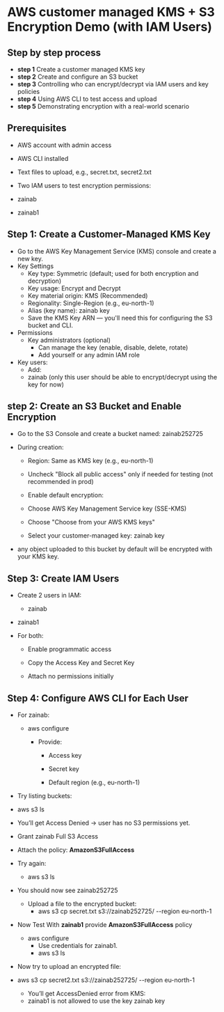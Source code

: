 # AWS  customer managed KMS + S3 Encryption Demo (with IAM Users)

## Step by step process

 - **step 1** Create a  customer managed KMS key
 - **step 2** Create and configure an S3 bucket
- **step 3** Controlling who can encrypt/decrypt via IAM users and key policies
-  **step 4** Using AWS CLI to test access and upload
- **step 5** Demonstrating encryption with a real-world scenario

## Prerequisites

- AWS account with admin access

- AWS CLI installed

- Text files to upload, e.g., secret.txt, secret2.txt

- Two IAM users to test encryption permissions:

- zainab

- zainab1

## Step 1: Create a Customer-Managed KMS Key
- Go to the AWS Key Management Service (KMS) console and create a new key.
- Key Settings
  - Key type: Symmetric (default; used for both encryption and decryption)
  - Key usage: Encrypt and Decrypt
  - Key material origin: KMS (Recommended)
  - Regionality: Single-Region (e.g., eu-north-1)
  - Alias (key name): zainab key
  - Save the KMS Key ARN — you'll need this for configuring the S3 bucket and CLI.
- Permissions
  - Key administrators (optional)
     - Can manage the key (enable, disable, delete, rotate)
     - Add yourself or any admin IAM role
- Key users:
  - Add:
  - zainab (only this user should be able to encrypt/decrypt using the key for now)

## step 2:  Create an S3 Bucket and Enable Encryption
- Go to the S3 Console and create a bucket named:   zainab252725

- During creation:

  - Region: Same as KMS key (e.g., eu-north-1)

  - Uncheck "Block all public access" only if needed for testing (not recommended in prod)

  - Enable default encryption:

  - Choose AWS Key Management Service key (SSE-KMS)

  - Choose "Choose from your AWS KMS keys"

  - Select your customer-managed key: zainab key

- any object uploaded to this bucket by default will be encrypted with your KMS key.

## Step 3:  Create IAM Users
- Create 2 users in IAM:

  - zainab

 - zainab1

- For both:

  - Enable programmatic access

  - Copy the Access Key and Secret Key

  - Attach no permissions initially
 
## Step 4:  Configure AWS CLI for Each User
- For zainab:

  - aws configure
    - Provide:

      - Access key

      - Secret key

      - Default region (e.g., eu-north-1)

- Try listing buckets:

- aws s3 ls
- You’ll get Access Denied → user has no S3 permissions yet.

- Grant zainab Full S3 Access
- Attach the policy: **AmazonS3FullAccess**

- Try again:
  - aws s3 ls
- You should now see zainab252725
  - Upload a file to the encrypted bucket:
    - aws s3 cp secret.txt s3://zainab252725/ --region eu-north-1
- Now Test With **zainab1** provide **AmazonS3FullAccess** policy
  - aws configure
    - Use credentials for zainab1.
    - aws s3 ls
- Now try to upload an encrypted file:
- aws s3 cp secret2.txt s3://zainab252725/ --region eu-north-1
    - You’ll get AccessDenied error from KMS:
    - zainab1 is not allowed to use the key zainab key

